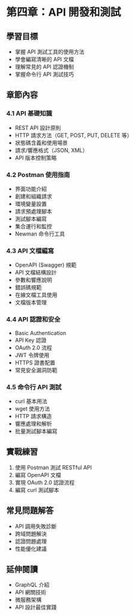 # 第四章：API 開發和測試

## 學習目標
- 掌握 API 測試工具的使用方法
- 學會編寫清晰的 API 文檔
- 理解常見的 API 認證機制
- 掌握命令行 API 測試技巧

## 章節內容

### 4.1 API 基礎知識
- REST API 設計原則
- HTTP 請求方法（GET, POST, PUT, DELETE 等）
- 狀態碼含義和使用場景
- 請求/響應格式（JSON, XML）
- API 版本控制策略

### 4.2 Postman 使用指南
- 界面功能介紹
- 創建和組織請求
- 環境變量設置
- 請求預處理腳本
- 測試腳本編寫
- 集合運行和監控
- Newman 命令行工具

### 4.3 API 文檔編寫
- OpenAPI (Swagger) 規範
- API 文檔結構設計
- 參數和響應說明
- 錯誤碼規範
- 在線文檔工具使用
- 文檔版本管理

### 4.4 API 認證和安全
- Basic Authentication
- API Key 認證
- OAuth 2.0 流程
- JWT 令牌使用
- HTTPS 證書配置
- 常見安全漏洞防範

### 4.5 命令行 API 測試
- curl 基本用法
- wget 使用方法
- HTTP 請求構造
- 響應處理和解析
- 批量測試腳本編寫

## 實戰練習
1. 使用 Postman 測試 RESTful API
2. 編寫 OpenAPI 文檔
3. 實現 OAuth 2.0 認證流程
4. 編寫 curl 測試腳本

## 常見問題解答
- API 調用失敗診斷
- 跨域問題解決
- 認證問題處理
- 性能優化建議

## 延伸閱讀
- GraphQL 介紹
- API 網關技術
- 微服務架構
- API 設計最佳實踐 